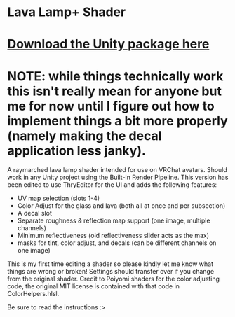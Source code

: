 # Lava Lamp+ Shader
# [Download the Unity package here](https://github.com/cinfulsinamon/LavaLamp/releases/latest)
# NOTE: while things technically work this isn't really mean for anyone but me for now until I figure out how to implement things a bit more properly (namely making the decal application less janky).
A raymarched lava lamp shader intended for use on VRChat avatars. Should work in any Unity project using the Built-in Render Pipeline.
This version has been edited to use ThryEditor for the UI and adds the following features:
- UV map selection (slots 1-4)
- Color Adjust for the glass and lava (both all at once and per subsection)
- A decal slot
- Separate roughness & reflection map support (one image, multiple channels)
- Minimum reflectiveness (old reflectiveness slider acts as the max)
- masks for tint, color adjust, and decals (can be different channels on one image)
  
This is my first time editing a shader so please kindly let me know what things are wrong or broken!
Settings should transfer over if you change from the original shader.
Credit to Poiyomi shaders for the color adjusting code, the original MIT license is contained with that code in ColorHelpers.hlsl.

Be sure to read the instructions :>

